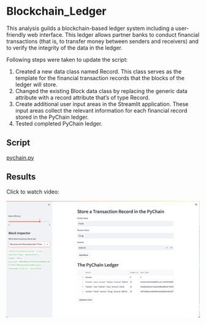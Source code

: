 # Blockchain_Ledger

This analysis guilds a blockchain-based ledger system including a user-friendly web interface. This ledger allows partner banks to conduct financial transactions (that is, to transfer money between senders and receivers) and to verify the integrity of the data in the ledger.

Following steps were taken to update the script:

1. Created a new data class named Record. This class serves as the template for the financial transaction records that the blocks of the ledger will store.
2. Changed the existing Block data class by replacing the generic data attribute with a record attribute that’s of type Record.
3. Create additional user input areas in the Streamlit application. These input areas collect the relevant information for each financial record stored in the PyChain ledger.
4. Tested completed PyChain ledger.

## Script

[pychain.py](https://github.com/KSohi-max/Blockchain_Ledger/blob/main/pychain.py)

## Results

Click to watch video:

[![Blockchain_Ledger](https://github.com/KSohi-max/Blockchain_Ledger/blob/main/Images/Blockchain_Ledger.png)](https://youtu.be/_9i6pI86afM)

